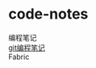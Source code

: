 # code-notes
编程笔记  
[git编程笔记](https://github.com/wujunwei928/code-notes/blob/master/Dev_Tools/git.md)  
Fabric
